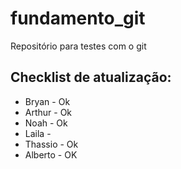 # fundamento_git
Repositório para testes com o git

## Checklist de atualização: 

* Bryan - Ok
* Arthur - Ok
* Noah - Ok
* Laila - 
* Thassio - Ok
* Alberto - OK
